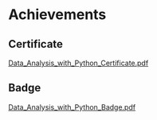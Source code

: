 

# Achievements
## Certificate
[Data_Analysis_with_Python_Certificate.pdf](https://prod-files-secure.s3.us-west-2.amazonaws.com/03e82b26-cccb-4906-bb56-adabcbdc0655/1aa3a050-2338-4a85-85d5-899bad17a31c/Data_Analysis_with_Python_Certificate.pdf?X-Amz-Algorithm=AWS4-HMAC-SHA256&X-Amz-Content-Sha256=UNSIGNED-PAYLOAD&X-Amz-Credential=ASIAZI2LB466VJRNQVQT%2F20250206%2Fus-west-2%2Fs3%2Faws4_request&X-Amz-Date=20250206T132103Z&X-Amz-Expires=3600&X-Amz-Security-Token=IQoJb3JpZ2luX2VjEEQaCXVzLXdlc3QtMiJHMEUCIFWh2cz1komEwvZmXnCSTNtv5ODF%2FmEwsoLccmiIu7%2FBAiEAzQJjy6E96iBKSXox9SvtuTQuNUGwga3a1IT6uo4Etpwq%2FwMIXRAAGgw2Mzc0MjMxODM4MDUiDDxyq7lBEs0uc2IG1CrcA8L9eswQW3py%2FrUQ1Euw%2FY2AR%2Fq2QsKu2bfAMrbLbbYGb%2BRDTpU6rOrDZ2KJtYvEjFfJiSefZNTRW8OSPVK8hFZPqVdDLjZrOu8Oz1hTofBtTJXwe7KzFr9o8NuQwwUmlG%2FkIccZEXsYKIgZ%2BTNtUpWHrgyTWv2wfNQq8opdcdY4a4I5vIAK71TZmxgHQe5%2FzeDs0JZlicy3qy7DwDnnnKmhZYEW2WuDotLFD3Dhcq6u8RBhVBg9AjUP2BbfyYwiULlBDv2sfBzN3wyA7%2B0xvfCXEMlpwez0ijpFnFf7aBppLFV%2BNUwR7PI3n6hslAeRTQtSo4lyFExKILpWszBY9kERDU%2FBItTSlY%2BrZTednG247SPUq2j%2FX3pNqnRQfqfVVS4cZfszRsl4mD1q2E6DraUXfFwbEczuxqbqmP83CTEKm4zuC5uFnOJG8BoWP7CmSBEWAlmHRzwSMLwZbH8zBAXYnlmwiyyWCMCtJZ0EhtUKWLuqwR9GidiXaY6Z0Rdctos21aBtidFfARN03%2BO1Gim8ZamZULfVG%2B8meO0KQ9KcjNN4DKOQrP1BEoA866uvD1%2BpS85GVuzSWiHIoqFgKiHyJNki%2BR1chjAX%2BPnEFZ%2Fn2P12O65PqsfM2YnFMMLDkr0GOqUBCH6iY6oIag5GEHAT6ArOyzmzh9jmhUKuqlj7kP64yAxarzNJobaIDZrsAfit1JZdYbAMbwXn4rB8dc31MutiInCdRAg0teJi6rLR9ZTInfs5y622uyFC4hjrWS0%2B1H2SrTlXozLQk51N2Is%2BbYsKPjGQ08bSXLbsGi8B4o7UULekUBU0KRdut258tKcd2HcHKmoevns9NH7Ei0IvvuRzmWg6%2B1j5&X-Amz-Signature=dc08a7e02471fbbd8d008a2178524b38b577bca65051ab9db8585399bb545377&X-Amz-SignedHeaders=host&x-id=GetObject)
## Badge
[Data_Analysis_with_Python_Badge.pdf](https://prod-files-secure.s3.us-west-2.amazonaws.com/03e82b26-cccb-4906-bb56-adabcbdc0655/4fa9bcf8-b584-40dd-8775-c0bfadf6a6f0/Data_Analysis_with_Python_Badge.pdf?X-Amz-Algorithm=AWS4-HMAC-SHA256&X-Amz-Content-Sha256=UNSIGNED-PAYLOAD&X-Amz-Credential=ASIAZI2LB466VJRNQVQT%2F20250206%2Fus-west-2%2Fs3%2Faws4_request&X-Amz-Date=20250206T132103Z&X-Amz-Expires=3600&X-Amz-Security-Token=IQoJb3JpZ2luX2VjEEQaCXVzLXdlc3QtMiJHMEUCIFWh2cz1komEwvZmXnCSTNtv5ODF%2FmEwsoLccmiIu7%2FBAiEAzQJjy6E96iBKSXox9SvtuTQuNUGwga3a1IT6uo4Etpwq%2FwMIXRAAGgw2Mzc0MjMxODM4MDUiDDxyq7lBEs0uc2IG1CrcA8L9eswQW3py%2FrUQ1Euw%2FY2AR%2Fq2QsKu2bfAMrbLbbYGb%2BRDTpU6rOrDZ2KJtYvEjFfJiSefZNTRW8OSPVK8hFZPqVdDLjZrOu8Oz1hTofBtTJXwe7KzFr9o8NuQwwUmlG%2FkIccZEXsYKIgZ%2BTNtUpWHrgyTWv2wfNQq8opdcdY4a4I5vIAK71TZmxgHQe5%2FzeDs0JZlicy3qy7DwDnnnKmhZYEW2WuDotLFD3Dhcq6u8RBhVBg9AjUP2BbfyYwiULlBDv2sfBzN3wyA7%2B0xvfCXEMlpwez0ijpFnFf7aBppLFV%2BNUwR7PI3n6hslAeRTQtSo4lyFExKILpWszBY9kERDU%2FBItTSlY%2BrZTednG247SPUq2j%2FX3pNqnRQfqfVVS4cZfszRsl4mD1q2E6DraUXfFwbEczuxqbqmP83CTEKm4zuC5uFnOJG8BoWP7CmSBEWAlmHRzwSMLwZbH8zBAXYnlmwiyyWCMCtJZ0EhtUKWLuqwR9GidiXaY6Z0Rdctos21aBtidFfARN03%2BO1Gim8ZamZULfVG%2B8meO0KQ9KcjNN4DKOQrP1BEoA866uvD1%2BpS85GVuzSWiHIoqFgKiHyJNki%2BR1chjAX%2BPnEFZ%2Fn2P12O65PqsfM2YnFMMLDkr0GOqUBCH6iY6oIag5GEHAT6ArOyzmzh9jmhUKuqlj7kP64yAxarzNJobaIDZrsAfit1JZdYbAMbwXn4rB8dc31MutiInCdRAg0teJi6rLR9ZTInfs5y622uyFC4hjrWS0%2B1H2SrTlXozLQk51N2Is%2BbYsKPjGQ08bSXLbsGi8B4o7UULekUBU0KRdut258tKcd2HcHKmoevns9NH7Ei0IvvuRzmWg6%2B1j5&X-Amz-Signature=28db8ef5b046f995f9f0d08bf1b42d1bcf87b8ce8c9838888a22bab651ce569d&X-Amz-SignedHeaders=host&x-id=GetObject)
